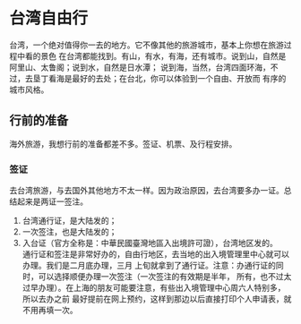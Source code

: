# 台湾自由行
台湾，一个绝对值得你一去的地方。它不像其他的旅游城市，基本上你想在旅游过程中看的景色
在台湾都能找到。有山，有水，有海，还有城市。说到山，自然是阿里山、太鲁阁；说到水，自然是日水潭；
说到海，当然，台湾四面环海，不过，去垦丁看海是最好的去处；在台北，你可以体验到一个自由、开放而
有序的城市风格。

## 行前的准备
海外旅游，我想行前的准备都差不多。签证、机票、及行程安排。

### 签证
去台湾旅游，与去国外其他地方不太一样。因为政治原因，去台湾要多办一证。总结起来是两证一签注。  
1. 台湾通行证，是大陆发的；  
2. 一次签注，也是大陆发的；  
3. 入台证（官方全称是：中華民國臺灣地區入出境許可證），台湾地区发的。  
通行证和签注是非常好办的，自由行地区，去当地的出入境管理里中心就可以办理。我们是二月底办理，三月
上旬就拿到了通行证。注意：办通行证的同时，可以选择顺便办理一次签注（一次签注的有效期是半年，
所有，也不过太过早办理）。在上海的朋友可能要注意，有些出入境管理中心周六人特别多，所以去办之前
最好提前在网上预约，这样到那边以后直接打印个人申请表，就不用再填一次。

